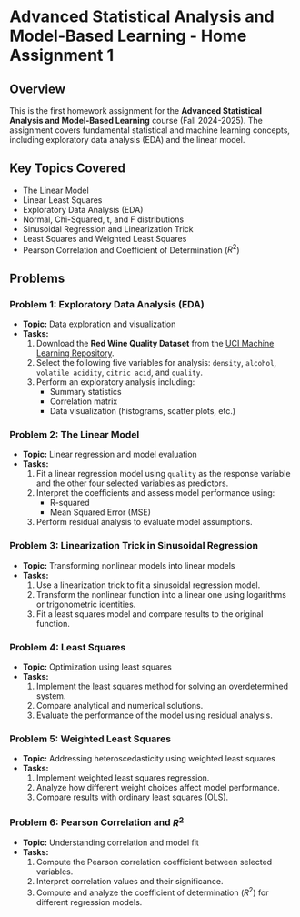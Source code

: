 # Advanced Statistical Analysis and Model-Based Learning - Home Assignment 1

## Overview

This is the first homework assignment for the **Advanced Statistical Analysis and Model-Based Learning** course (Fall 2024-2025). The assignment covers fundamental statistical and machine learning concepts, including exploratory data analysis (EDA) and the linear model.

## Key Topics Covered

- The Linear Model
- Linear Least Squares
- Exploratory Data Analysis (EDA)
- Normal, Chi-Squared, t, and F distributions
- Sinusoidal Regression and Linearization Trick
- Least Squares and Weighted Least Squares
- Pearson Correlation and Coefficient of Determination ($R^2$)

## Problems

### Problem 1: Exploratory Data Analysis (EDA)

- **Topic:** Data exploration and visualization
- **Tasks:**
  1. Download the **Red Wine Quality Dataset** from the [UCI Machine Learning Repository](https://archive.ics.uci.edu/ml/datasets/Wine+Quality).
  2. Select the following five variables for analysis: `density`, `alcohol`, `volatile acidity`, `citric acid`, and `quality`.
  3. Perform an exploratory analysis including:
     - Summary statistics
     - Correlation matrix
     - Data visualization (histograms, scatter plots, etc.)

### Problem 2: The Linear Model

- **Topic:** Linear regression and model evaluation
- **Tasks:**
  1. Fit a linear regression model using `quality` as the response variable and the other four selected variables as predictors.
  2. Interpret the coefficients and assess model performance using:
     - R-squared
     - Mean Squared Error (MSE)
  3. Perform residual analysis to evaluate model assumptions.

### Problem 3: Linearization Trick in Sinusoidal Regression

- **Topic:** Transforming nonlinear models into linear models
- **Tasks:**
  1. Use a linearization trick to fit a sinusoidal regression model.
  2. Transform the nonlinear function into a linear one using logarithms or trigonometric identities.
  3. Fit a least squares model and compare results to the original function.

### Problem 4: Least Squares

- **Topic:** Optimization using least squares
- **Tasks:**
  1. Implement the least squares method for solving an overdetermined system.
  2. Compare analytical and numerical solutions.
  3. Evaluate the performance of the model using residual analysis.

### Problem 5: Weighted Least Squares

- **Topic:** Addressing heteroscedasticity using weighted least squares
- **Tasks:**
  1. Implement weighted least squares regression.
  2. Analyze how different weight choices affect model performance.
  3. Compare results with ordinary least squares (OLS).

### Problem 6: Pearson Correlation and $R^2$

- **Topic:** Understanding correlation and model fit
- **Tasks:**
  1. Compute the Pearson correlation coefficient between selected variables.
  2. Interpret correlation values and their significance.
  3. Compute and analyze the coefficient of determination ($R^2$) for different regression models.
